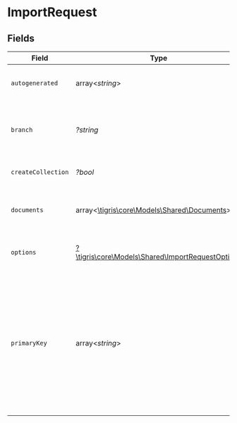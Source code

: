 # ImportRequest


## Fields

| Field                                                                                                                                                                                                              | Type                                                                                                                                                                                                               | Required                                                                                                                                                                                                           | Description                                                                                                                                                                                                        |
| ------------------------------------------------------------------------------------------------------------------------------------------------------------------------------------------------------------------ | ------------------------------------------------------------------------------------------------------------------------------------------------------------------------------------------------------------------ | ------------------------------------------------------------------------------------------------------------------------------------------------------------------------------------------------------------------ | ------------------------------------------------------------------------------------------------------------------------------------------------------------------------------------------------------------------ |
| `autogenerated`                                                                                                                                                                                                    | array<*string*>                                                                                                                                                                                                    | :heavy_minus_sign:                                                                                                                                                                                                 | The list of autogenerated fields of the collection                                                                                                                                                                 |
| `branch`                                                                                                                                                                                                           | *?string*                                                                                                                                                                                                          | :heavy_minus_sign:                                                                                                                                                                                                 | Optionally specify a database branch name to perform operation on                                                                                                                                                  |
| `createCollection`                                                                                                                                                                                                 | *?bool*                                                                                                                                                                                                            | :heavy_minus_sign:                                                                                                                                                                                                 | Allow to create collection if it doesn't exists                                                                                                                                                                    |
| `documents`                                                                                                                                                                                                        | array<[\tigris\core\Models\Shared\Documents](../../models/shared/Documents.md)>                                                                                                                                    | :heavy_minus_sign:                                                                                                                                                                                                 | Array of documents to import. Each document is a JSON object.                                                                                                                                                      |
| `options`                                                                                                                                                                                                          | [?\tigris\core\Models\Shared\ImportRequestOptions](../../models/shared/ImportRequestOptions.md)                                                                                                                    | :heavy_minus_sign:                                                                                                                                                                                                 | additional options for import requests.                                                                                                                                                                            |
| `primaryKey`                                                                                                                                                                                                       | array<*string*>                                                                                                                                                                                                    | :heavy_minus_sign:                                                                                                                                                                                                 | List of fields which constitutes primary key of the collection If not specified and field with name 'id' is present, it's used as a primary key, further if inferred type is UUID, then it's set as autogenerated. |